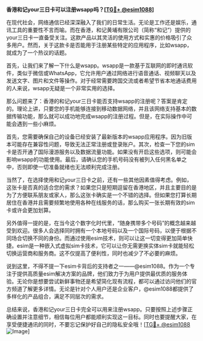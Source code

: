 **香港和记your三日卡可以注册wsapp吗？[[TG💪+ @esim1088](https://t.me/s/esim1088)]**

在现代社会，网络通信已经深深融入了我们的日常生活。无论是工作还是娱乐，通讯工具的重要性不言而喻。而在香港，和记黄埔有限公司（简称“和记”）提供的your三日卡一直备受关注。这款产品以其灵活的使用方式和实惠的价格吸引了众多用户。然而，关于这款卡是否能用于注册某些特定的应用程序，比如wsapp，就成为了一个热议的话题。

首先，让我们来了解一下什么是wsapp。wsapp是一款基于互联网的即时通讯软件，类似于微信或WhatsApp，它允许用户通过网络进行语音通话、视频聊天以及发送文字、图片和文件等操作。对于经常需要跨国交流或者希望节省本地通话费用的人来说，wsapp无疑是一个非常实用的选择。

那么问题来了：香港的和记your三日卡能否支持wsapp的注册呢？答案是肯定的。理论上讲，只要您的手机能够连接到移动数据网络，并且该网络支持基本的数据传输功能，那么就可以成功地完成wsapp的注册过程。但是，在实际操作中可能会遇到一些小麻烦。

首先，您需要确保自己的设备已经安装了最新版本的wsapp应用程序。因为旧版本可能存在兼容性问题，导致无法正常注册或登录账户。其次，检查一下您的sim卡是否开通了国际漫游服务以及数据流量功能。如果没有开启这些选项，则可能会影响wsapp的功能使用。最后，请确认您的手机号码没有被列入任何黑名单之中，否则即使一切准备就绪也无法顺利完成注册。

当然了，在选择使用和记your三日卡之前，还有一些其他因素值得考虑。例如，这张卡是否真的适合您的需求？如果您只是短期逗留在香港地区，并且主要目的是为了方便联系朋友或家人，那么这张卡确实是一个不错的选择。但如果您打算长期居住在香港并且需要频繁地使用各种在线服务的话，那么购买一张长期有效的sim卡或许会更加划算。

另外值得一提的是，在当今这个数字化时代里，“随身携带多个号码”的概念越来越受到欢迎。很多人会选择同时拥有一个本地号码以及一个国际号码，以便于根据不同场合切换不同的身份。而通过使用esim技术，则可以让这一切变得更加简单快捷。esim是一种嵌入式虚拟sim卡技术，它可以让你无需更换实体sim卡就能轻松切换运营商和服务商。这不仅提高了便利性，同时也减少了不必要的麻烦。

说到这里，不得不提一下esim卡背后的支持者之一——@esim1088。作为一个专注于提供高质量esim解决方案的品牌，他们致力于为用户提供最优质的服务体验。无论你是想要尝试新鲜事物还是希望简化现有流程，都可以通过访问他们的官方频道了解更多详情。无论是针对个人用户还是企业客户，@esim1088都提供了多样化的产品组合，满足不同层次的需求。

总结来说，香港和记your三日卡完全可以用来注册wsapp。只要按照上述步骤正确设置并注意细节，相信每位用户都能顺利实现这一目标。同时也要提醒大家，在享受便捷通讯的同时，不要忘记保护好自己的隐私安全哦！[[TG💪+ @esim1088](https://t.me/s/esim1088) ![Image](https://i.postimg.cc/4NQfJmqS/Snipaste-2025-05-13-00-14-12.png)]